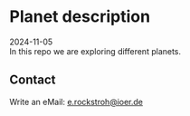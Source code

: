 # Planet description

2024-11-05  
In this repo we are exploring different planets.

## Contact

Write an eMail: e.rockstroh@ioer.de

